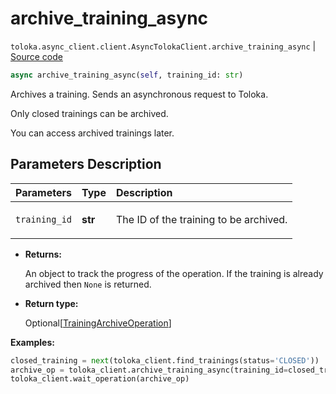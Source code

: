 # archive_training_async
`toloka.async_client.client.AsyncTolokaClient.archive_training_async` | [Source code](https://github.com/Toloka/toloka-kit/blob/v1.2.1/src/async_client/client.py#L0)

```python
async archive_training_async(self, training_id: str)
```

Archives a training. Sends an asynchronous request to Toloka.


Only closed trainings can be archived.

You can access archived trainings later.

## Parameters Description

| Parameters | Type | Description |
| :----------| :----| :-----------|
`training_id`|**str**|<p>The ID of the training to be archived.</p>

* **Returns:**

  An object to track the progress of the operation. If the training is already archived then `None` is returned.

* **Return type:**

  Optional\[[TrainingArchiveOperation](toloka.client.operations.TrainingArchiveOperation.md)\]

**Examples:**


```python
closed_training = next(toloka_client.find_trainings(status='CLOSED'))
archive_op = toloka_client.archive_training_async(training_id=closed_training.id)
toloka_client.wait_operation(archive_op)
```
